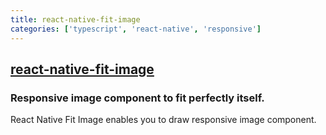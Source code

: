 ```yaml
---
title: react-native-fit-image
categories: ['typescript', 'react-native', 'responsive']
---
```

## [react-native-fit-image](https://github.com/huiseoul/react-native-fit-image)

### Responsive image component to fit perfectly itself.

React Native Fit Image enables you to draw responsive image component.

